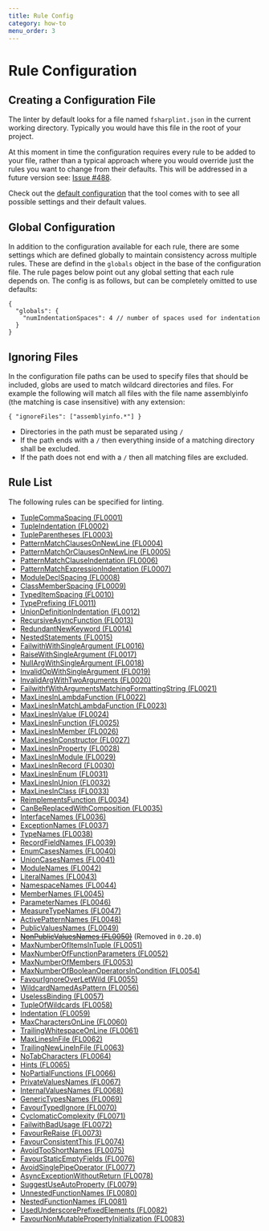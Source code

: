 ```yaml
---
title: Rule Config
category: how-to
menu_order: 3
---
```


# Rule Configuration

## Creating a Configuration File

The linter by default looks for a file named `fsharplint.json` in the current working directory. Typically you would have this file in the root of your project.

At this moment in time the configuration requires every rule to be added to your file, rather than a typical approach where you would override just the rules you want to change from their defaults. This will be addressed in a future version see: [Issue #488](https://github.com/fsprojects/FSharpLint/issues/488).

Check out the [default configuration](https://github.com/fsprojects/FSharpLint/blob/master/src/FSharpLint.Core/fsharplint.json) that the tool comes with to see all possible settings and their default values.

## Global Configuration

In addition to the configuration available for each rule, there are some settings which are defined globally to maintain consistency across
multiple rules. These are defind in the `globals` object in the base of the configuration file. The rule pages below point out any global
setting that each rule depends on. The config is as follows, but can be completely omitted to use defaults:

    {
      "globals": {
        "numIndentationSpaces": 4 // number of spaces used for indentation
      }
    }

## Ignoring Files

In the configuration file paths can be used to specify files that should be included, globs are used to match wildcard directories and files. For example the following will match all files with the file name assemblyinfo (the matching is case insensitive) with any extension:

    { "ignoreFiles": ["assemblyinfo.*"] }

* Directories in the path must be separated using `/`
* If the path ends with a `/` then everything inside of a matching directory shall be excluded.
* If the path does not end with a `/` then all matching files are excluded.


## <a name="ruleList"></a>Rule List

The following rules can be specified for linting.

- [TupleCommaSpacing (FL0001)](rules/FL0001.html)
- [TupleIndentation (FL0002)](rules/FL0002.html)
- [TupleParentheses (FL0003)](rules/FL0003.html)
- [PatternMatchClausesOnNewLine (FL0004)](rules/FL0004.html)
- [PatternMatchOrClausesOnNewLine (FL0005)](rules/FL0005.html)
- [PatternMatchClauseIndentation (FL0006)](rules/FL0006.html)
- [PatternMatchExpressionIndentation (FL0007)](rules/FL0007.html)
- [ModuleDeclSpacing (FL0008)](rules/FL0008.html)
- [ClassMemberSpacing (FL0009)](rules/FL0009.html)
- [TypedItemSpacing (FL0010)](rules/FL0010.html)
- [TypePrefixing (FL0011)](rules/FL0011.html)
- [UnionDefinitionIndentation (FL0012)](rules/FL0012.html)
- [RecursiveAsyncFunction (FL0013)](rules/FL0013.html)
- [RedundantNewKeyword (FL0014)](rules/FL0014.html)
- [NestedStatements (FL0015)](rules/FL0015.html)
- [FailwithWithSingleArgument (FL0016)](rules/FL0016.html)
- [RaiseWithSingleArgument (FL0017)](rules/FL0017.html)
- [NullArgWithSingleArgument (FL0018)](rules/FL0018.html)
- [InvalidOpWithSingleArgument (FL0019)](rules/FL0019.html)
- [InvalidArgWithTwoArguments (FL0020)](rules/FL0020.html)
- [FailwithfWithArgumentsMatchingFormattingString (FL0021)](rules/FL0021.html)
- [MaxLinesInLambdaFunction (FL0022)](rules/FL0022.html)
- [MaxLinesInMatchLambdaFunction (FL0023)](rules/FL0023.html)
- [MaxLinesInValue (FL0024)](rules/FL0024.html)
- [MaxLinesInFunction (FL0025)](rules/FL0025.html)
- [MaxLinesInMember (FL0026)](rules/FL0026.html)
- [MaxLinesInConstructor (FL0027)](rules/FL0027.html)
- [MaxLinesInProperty (FL0028)](rules/FL0028.html)
- [MaxLinesInModule (FL0029)](rules/FL0029.html)
- [MaxLinesInRecord (FL0030)](rules/FL0030.html)
- [MaxLinesInEnum (FL0031)](rules/FL0031.html)
- [MaxLinesInUnion (FL0032)](rules/FL0032.html)
- [MaxLinesInClass (FL0033)](rules/FL0033.html)
- [ReimplementsFunction (FL0034)](rules/FL0034.html)
- [CanBeReplacedWithComposition (FL0035)](rules/FL0035.html)
- [InterfaceNames (FL0036)](rules/FL0036.html)
- [ExceptionNames (FL0037)](rules/FL0037.html)
- [TypeNames (FL0038)](rules/FL0038.html)
- [RecordFieldNames (FL0039)](rules/FL0039.html)
- [EnumCasesNames (FL0040)](rules/FL0040.html)
- [UnionCasesNames (FL0041)](rules/FL0041.html)
- [ModuleNames (FL0042)](rules/FL0042.html)
- [LiteralNames (FL0043)](rules/FL0043.html)
- [NamespaceNames (FL0044)](rules/FL0044.html)
- [MemberNames (FL0045)](rules/FL0045.html)
- [ParameterNames (FL0046)](rules/FL0046.html)
- [MeasureTypeNames (FL0047)](rules/FL0047.html)
- [ActivePatternNames (FL0048)](rules/FL0048.html)
- [PublicValuesNames (FL0049)](rules/FL0049.html)
- [<s>NonPublicValuesNames (FL0050)</s>](rules/FL0050.html) (Removed in `0.20.0`)
- [MaxNumberOfItemsInTuple (FL0051)](rules/FL0051.html)
- [MaxNumberOfFunctionParameters (FL0052)](rules/FL0052.html)
- [MaxNumberOfMembers (FL0053)](rules/FL0053.html)
- [MaxNumberOfBooleanOperatorsInCondition (FL0054)](rules/FL0054.html)
- [FavourIgnoreOverLetWild (FL0055)](rules/FL0055.html)
- [WildcardNamedAsPattern (FL0056)](rules/FL0056.html)
- [UselessBinding (FL0057)](rules/FL0057.html)
- [TupleOfWildcards (FL0058)](rules/FL0058.html)
- [Indentation (FL0059)](rules/FL0059.html)
- [MaxCharactersOnLine (FL0060)](rules/FL0060.html)
- [TrailingWhitespaceOnLine (FL0061)](rules/FL0061.html)
- [MaxLinesInFile (FL0062)](rules/FL0062.html)
- [TrailingNewLineInFile (FL0063)](rules/FL0063.html)
- [NoTabCharacters (FL0064)](rules/FL0064.html)
- [Hints (FL0065)](rules/FL0065.html)
- [NoPartialFunctions (FL0066)](rules/FL0066.html)
- [PrivateValuesNames (FL0067)](rules/FL0067.html)
- [InternalValuesNames (FL0068)](rules/FL0068.html)
- [GenericTypesNames (FL0069)](rules/FL0069.html)
- [FavourTypedIgnore (FL0070)](rules/FL0070.html)
- [CyclomaticComplexity (FL0071)](rules/FL0071.html)
- [FailwithBadUsage (FL0072)](rules/FL0072.html)
- [FavourReRaise (FL0073)](rules/FL0073.html)
- [FavourConsistentThis (FL0074)](rules/FL0074.html)
- [AvoidTooShortNames (FL0075)](rules/FL0075.html)
- [FavourStaticEmptyFields (FL0076)](rules/FL0076.html)
- [AvoidSinglePipeOperator (FL0077)](rules/FL0077.html)
- [AsyncExceptionWithoutReturn (FL0078)](rules/FL0078.html)
- [SuggestUseAutoProperty (FL0079)](rules/FL0079.html)
- [UnnestedFunctionNames (FL0080)](rules/FL0080.html)
- [NestedFunctionNames (FL0081)](rules/FL0081.html)
- [UsedUnderscorePrefixedElements (FL0082)](rules/FL0082.html)
- [FavourNonMutablePropertyInitialization (FL0083)](rules/FL0083.html)
